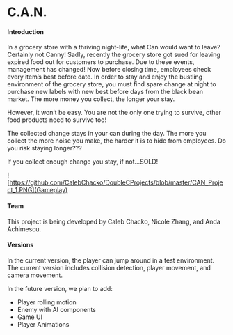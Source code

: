 # C.A.N.

#### Introduction 

In a grocery store with a thriving night-life, what Can would want to leave? Certainly not Canny! Sadly, recently the grocery store got sued for leaving expired food out for customers to purchase. Due to these events, management has changed! Now before closing time, employees check every item’s best before date. In order to stay and enjoy the bustling environment of the grocery store, you must find spare change at night to purchase new labels with new best before days from the black bean market. The more money you collect, the longer your stay.

However, it won’t be easy. You are not the only one trying to survive, other food products need to survive too!

The collected change stays in your can during the day. The more you collect the more noise you make, the harder it is to hide from employees. Do you risk staying longer???

If you collect enough change you stay, if not...SOLD!

![https://github.com/CalebChacko/DoubleCProjects/blob/master/CAN_Project_1.PNG](Gameplay)

#### Team 

This project is being developed by Caleb Chacko, Nicole Zhang, and Anda Achimescu.

#### Versions
In the current version, the player can jump around in a test environment. The current version includes collision detection, player movement, and camera movement. 

In the future version, we plan to add:

- Player rolling motion
- Enemy with AI components
- Game UI
- Player Animations
